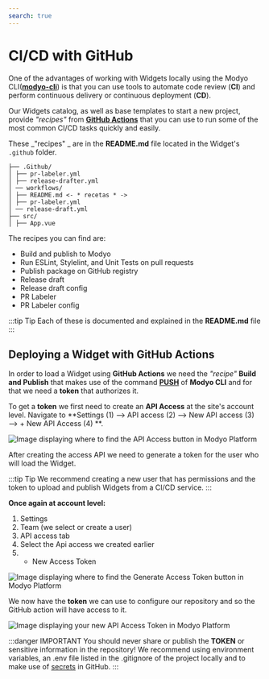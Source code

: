 ```yaml
---
search: true
---
```


# CI/CD with GitHub

One of the advantages of working with Widgets locally using the Modyo CLI([**modyo-cli**](/en/platform/channels/widgets.html#modyo-cli)) is that you can use tools to automate code review (**CI**) and perform continuous delivery or continuous deployment (**CD**).

Our Widgets catalog, as well as base templates to start a new project, provide _"recipes"_ from [**GitHub Actions**](https://GitHub.com/features/actions) that you can use to run some of the most common CI/CD tasks quickly and easily.

These _"recipes" _ are in the **README.md** file located in the Widget's `.github` folder.

```treeview {1, 5}
├── .Github/
│ ├── pr-labeler.yml
│ ├── release-drafter.yml
│ ── workflows/
│ ├── README.md <- * recetas * -> 
│ ├── pr-labeler.yml
│ ── release-draft.yml
├── src/
│ ├── App.vue
```

The recipes you can find are:

- Build and publish to Modyo
- Run ESLint, Stylelint, and Unit Tests on pull requests
- Publish package on GitHub registry
- Release draft
- Release draft config
- PR Labeler
- PR Labeler config

:::tip Tip
Each of these is documented and explained in the **README.md** file
:::

## Deploying a Widget with GitHub Actions

In order to load a Widget using **GitHub Actions** we need the _"recipe"_ **Build and Publish** that makes use of the command [**PUSH**](/en/platform/channels/widgets.html#modyo-cli-push-name) of **Modyo CLI** and for that we need a **token** that authorizes it.

To get a **token** we first need to create an **API Access** at the site's account level. Navigate to **Settings (1) —> API access (2) —> New API access (3) —> + New API Access (4) **.

<img src="/assets/img/widgets/ci-cd/1.png" alt="Image displaying where to find the API Access button in Modyo Platform ">

After creating the access API we need to generate a token for the user who will load the Widget.

:::tip Tip
We recommend creating a new user that has permissions and the token to upload and publish Widgets from a CI/CD service.
:::

**Once again at account level:**

1. Settings
2. Team (we select or create a user)
3. API access tab
4. Select the Api access we created earlier
5. + New Access Token

<img src="/assets/img/widgets/ci-cd/2.png" alt="Image displaying where to find the Generate Access Token button in Modyo Platform ">

We now have the **token** we can use to configure our repository and so the GitHub action will have access to it.

<img src="/assets/img/widgets/ci-cd/3.png" alt="Image displaying your new API Access Token in Modyo Platform">

:::danger IMPORTANT
You should never share or publish the **TOKEN** or sensitive information in the repository!
We recommend using environment variables, an .env file listed in the .gitignore of the project locally and to make use of [secrets](https://docs.GitHub.com/actions/reference/encrypted-secrets) in GitHub.
:::
